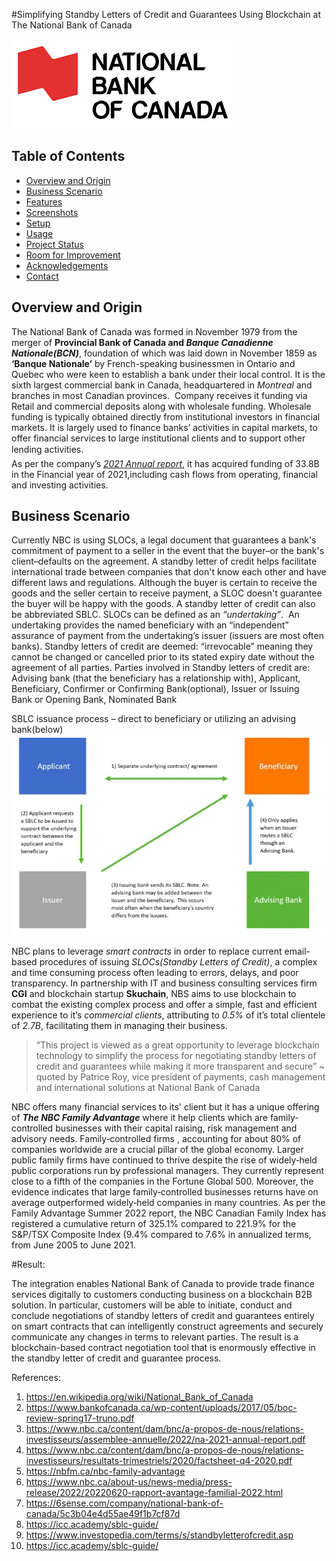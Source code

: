 #Simplifying Standby Letters of Credit and Guarantees Using Blockchain at The National Bank of Canada

![National Bank of Canada](/NBC-Img.png)

## Table of Contents
* [Overview and Origin](#overview-and-origin)
* [Business Scenario](#business-scenario)
* [Features](#features)
* [Screenshots](#screenshots)
* [Setup](#setup)
* [Usage](#usage)
* [Project Status](#project-status)
* [Room for Improvement](#room-for-improvement)
* [Acknowledgements](#acknowledgements)
* [Contact](#contact)

## Overview and Origin

The National Bank of Canada was formed in November 1979 from the merger of **Provincial Bank of Canada and _Banque Canadienne Nationale(BCN)_**, foundation of which was laid down in November 1859 as **‘Banque Nationale’** by French-speaking businessmen in Ontario and Quebec who were keen to establish a bank under their local control. It is the sixth largest commercial bank in Canada, headquartered in _Montreal_ and branches in most Canadian provinces. 
Company receives it funding via Retail and commercial deposits along with wholesale funding. Wholesale funding is typically obtained directly from institutional investors in financial markets. It is largely used to finance banks’ activities in capital markets, to offer financial services to large institutional clients and to support other lending activities.   
As per the company’s [_2021 Annual report_](https://www.nbc.ca/content/dam/bnc/a-propos-de-nous/relations-investisseurs/assemblee-annuelle/2022/na-2021-annual-report.pdf), it has acquired funding of 33.8B in the Financial year of 2021,including cash flows from  operating, financial and investing activities.

## Business Scenario

Currently NBC is using SLOCs, a legal document that guarantees a bank's commitment of payment to a seller in the event that the buyer–or the bank's client–defaults on the agreement. A standby letter of credit helps facilitate international trade between companies that don't know each other and have different laws and regulations. Although the buyer is certain to receive the goods and the seller certain to receive payment, a SLOC doesn't guarantee the buyer will be happy with the goods. A standby letter of credit can also be abbreviated SBLC.
SLOCs can be defined as an _“undertaking”_.  An undertaking provides the named beneficiary with an “independent” assurance of payment from the undertaking’s issuer (issuers are most often banks). Standby letters of credit are deemed: “irrevocable” meaning they cannot be changed or cancelled prior to its stated expiry date without the agreement of all parties. Parties involved in Standby letters of credit are: Advising bank (that the beneficiary has a relationship with),
Applicant, Beneficiary, Confirmer or Confirming Bank(optional), Issuer or Issuing Bank or Opening Bank, Nominated Bank 

SBLC issuance process – direct to beneficiary or utilizing an advising bank(below)
![ProcessFlow_for_SBLC](/ProcessFlow_for_SBLC.png)

NBC plans to leverage _smart contracts_ in order to replace current email-based procedures of issuing _SLOCs(Standby Letters of Credit)_, a complex and time consuming process often leading to errors, delays, and poor transparency. In partnership with IT and business consulting services firm **CGI** and blockchain startup **Skuchain**, NBS aims to use blockchain to combat the existing complex process and offer a simple, fast and efficient experience to it’s _commercial clients_, attributing to *0.5%* of it’s total clientele of *2.7B*, facilitating them in managing their business.

> “This project is viewed as a great opportunity to leverage blockchain technology to simplify the process for negotiating standby letters of credit and guarantees while making it more transparent and secure” ~ quoted by Patrice Roy, vice president of payments, cash management and international solutions at National Bank of Canada

NBC offers many financial services to its' client but it has a unique offering of **_The NBC Family Advantage_** where it help clients which are family-controlled businesses with their capital raising, risk management and advisory needs. Family‐controlled firms , accounting for about 80% of companies worldwide are a crucial pillar of the global economy. Larger public family firms have continued to thrive despite the rise of widely‐held public corporations run by professional managers. They currently represent close to a fifth of the companies in the Fortune Global 500. Moreover, the evidence indicates that large family‐controlled businesses returns have on average outperformed widely‐held companies in many countries.
As per the Family Advantage Summer 2022 report, the NBC Canadian Family Index has registered a cumulative return of 325.1% compared to 221.9% for the S&P/TSX Composite Index (9.4% compared to 7.6% in annualized terms, from June 2005 to June 2021.



#Result:

The integration enables National Bank of Canada to provide trade finance services digitally to customers conducting business on a blockchain B2B solution. In particular, customers will be able to initiate, conduct and conclude negotiations of standby letters of credit and guarantees entirely on smart contracts that can intelligently construct agreements and securely communicate any changes in terms to relevant parties. The result is a blockchain-based contract negotiation tool that is enormously effective in the standby letter of credit and guarantee process.

References: 
1. https://en.wikipedia.org/wiki/National_Bank_of_Canada
2. https://www.bankofcanada.ca/wp-content/uploads/2017/05/boc-review-spring17-truno.pdf
3. https://www.nbc.ca/content/dam/bnc/a-propos-de-nous/relations-investisseurs/assemblee-annuelle/2022/na-2021-annual-report.pdf
4. https://www.nbc.ca/content/dam/bnc/a-propos-de-nous/relations-investisseurs/resultats-trimestriels/2020/factsheet-q4-2020.pdf
5. https://nbfm.ca/nbc-family-advantage
6. https://www.nbc.ca/about-us/news-media/press-release/2022/20220620-rapport-avantage-familial-2022.html
7. https://6sense.com/company/national-bank-of-canada/5c3b04e4d55ae49f1b7cf87d
8. https://icc.academy/sblc-guide/
9. https://www.investopedia.com/terms/s/standbyletterofcredit.asp
10. https://icc.academy/sblc-guide/

